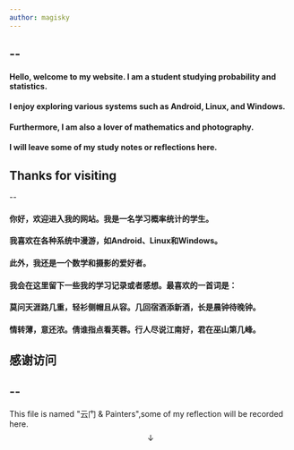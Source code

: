 ```yaml
---
author: magisky
---
```


--
--

#### Hello, welcome to my website. I am a student studying probability and statistics.  
#### I enjoy exploring various systems such as Android, Linux, and Windows.  
#### Furthermore, I am also a lover of mathematics and photography.
#### I will leave some of my study notes or reflections here.

## Thanks for visiting

--

#### 你好，欢迎进入我的网站。我是一名学习概率统计的学生。
#### 我喜欢在各种系统中漫游，如Android、Linux和Windows。
#### 此外，我还是一个数学和摄影的爱好者。
#### 我会在这里留下一些我的学习记录或者感想。最喜欢的一首词是：
#### 莫问天涯路几重，轻衫侧帽且从容。几回宿酒添新酒，长是晨钟待晚钟。    
#### 情转薄，意还浓。倩谁指点看芙蓉。行人尽说江南好，君在巫山第几峰。

## 感谢访问

--
--

This file is named "云门 & Painters",some of my reflection will be recorded here.
$$\downarrow$$

